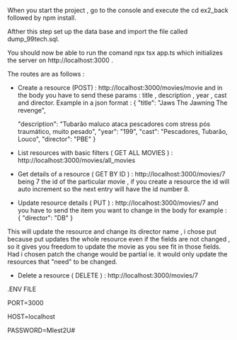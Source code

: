 When you start the project , go to the console and execute the cd ex2_back followed by npm install.

Afther this step set up the data base and import the file called dump_99tech.sql.

You should now be able to run the comand npx tsx app.ts which initializes the server on http://localhost:3000 .

The routes are as follows :

- Create a resource (POST) : http://localhost:3000/movies/movie and in the body you have to send these params : title , description , year , cast and director. Example in a json format : 
{
	"title": "Jaws The Jawning The revenge",
	
	"description": "Tubarão maluco ataca pescadores com stress pós traumático, muito pesado",
	"year": "199",
	"cast": "Pescadores, Tubarão, Louco",
	"director": "PBE"
}

- List resources with basic filters ( GET ALL MOVIES ) :  http://localhost:3000/movies/all_movies

- Get details of a resource ( GET BY ID ) : http://localhost:3000/movies/7 being 7 the id of the particular movie , if you create a resource the id will auto increment so the next entry will have the id number 8. 

- Update resource details ( PUT ) : http://localhost:3000/movies/7 and you have to send the item you want to change in the body for example : 
{
    	"director": "DB"
}

This will update the resource and change its director name , i chose put because put updates the whole resource even if the fields are not changed , so it gives you freedom to update the movie as you see fit in those fields. Had i chosen patch the change would be partial ie. it would only update the resources that "need" to be changed.

- Delete a resource ( DELETE ) : http://localhost:3000/movies/7




.ENV FILE 


PORT=3000


HOST=localhost

PASSWORD=MIest2U#